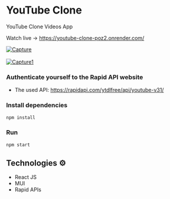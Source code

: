 # YouTube Clone
 
YouTube Clone Videos App  

Watch live -> https://youtube-clone-poz2.onrender.com/

<a href="https://ibb.co/Tm3Ghfz"><img src="https://i.ibb.co/4PrLNqB/Capture.jpg" alt="Capture" border="0"></a>
<br/> <br/>
<a href="https://ibb.co/7QWF7k9"><img src="https://i.ibb.co/jzMF7Jp/Capture1.jpg" alt="Capture1" border="0"></a>

### Authenticate yourself to the Rapid API website 
 
* The used API: https://rapidapi.com/ytdlfree/api/youtube-v31/  
   
### Install dependencies
  
```bash  
npm install 
``` 

### Run

```bash
npm start 
``` 
## Technologies ⚙️

- React JS
- MUI
- Rapid APIs
 
